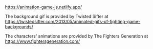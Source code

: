 https://animation-game-js.netlify.app/

The background gif is provided by Twisted Sifter at https://twistedsifter.com/2013/05/animated-gifs-of-fighting-game-backgrounds/

The characters' animations are provided by The Fighters Generation at https://www.fightersgeneration.com/
